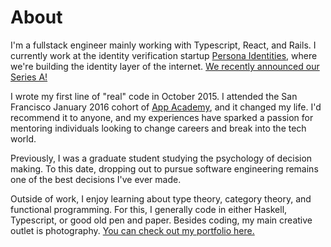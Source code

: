 # About

I'm a fullstack engineer mainly working with Typescript, React, and Rails. I currently work at the identity verification startup [Persona Identities](https://withpersona.com/), where we're building the identity layer of the internet. [We recently announced our Series A!](https://techcrunch.com/2020/01/28/persona-raises-17-5m-for-an-identify-verification-platform-the-goes-beyond-user-ids-and-passwords/)

I wrote my first line of "real" code in October 2015. I attended the San Francisco January 2016 cohort of [App Academy](https://www.appacademy.io/), and it changed my life. I'd recommend it to anyone, and my experiences have sparked a passion for mentoring individuals looking to change careers and break into the tech world.

Previously, I was a graduate student studying the psychology of decision making. To this date, dropping out to pursue software engineering remains one of the best decisions I've ever made.

Outside of work, I enjoy learning about type theory, category theory, and functional programming. For this, I generally code in either Haskell, Typescript, or good old pen and paper. Besides coding, my main creative outlet is photography. [You can check out my portfolio here.](https://timhwang21.myportfolio.com/)

